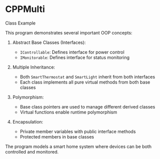 # CPPMulti
Class Example

This program demonstrates several important OOP concepts:

1. Abstract Base Classes (Interfaces):
   - `IControllable`: Defines interface for power control
   - `IMonitorable`: Defines interface for status monitoring

2. Multiple Inheritance:
   - Both `SmartThermostat` and `SmartLight` inherit from both interfaces
   - Each class implements all pure virtual methods from both base classes

3. Polymorphism:
   - Base class pointers are used to manage different derived classes
   - Virtual functions enable runtime polymorphism

4. Encapsulation:
   - Private member variables with public interface methods
   - Protected members in base classes

The program models a smart home system where devices can be both controlled and monitored. 
